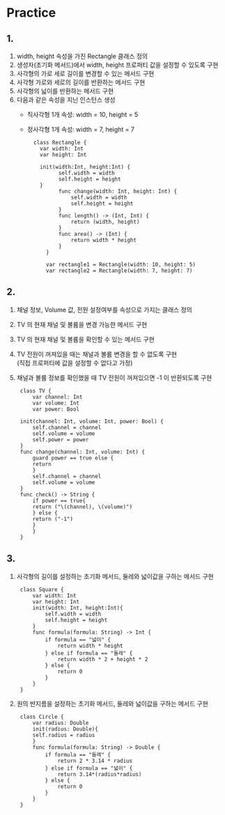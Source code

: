 # Practice

## 1.  
1) width, height 속성을 가진 Rectangle 클래스 정의  
2) 생성자(초기화 메서드)에서 width, height 프로퍼티 값을 설정할 수 있도록 구현  
3) 사각형의 가로 세로 길이를 변경할 수 있는 메서드 구현  
4) 사각형 가로와 세로의 길이를 반환하는 메서드 구현  
5) 사각형의 넓이를 반환하는 메서드 구현  
6) 다음과 같은 속성을 지닌 인스턴스 생성  
	- 직사각형 1개 속성: width = 10, height = 5  
	- 정사각형 1개 속성: width = 7, height = 7  


		    class Rectangle {  
		      var width: Int  
		      var height: Int  
		        
		      init(width:Int, height:Int) {  
		      		self.width = width  
		      		self.height = height  
		      }  
		    		func change(width: Int, height: Int) {  
		    			self.width = width  
		    			self.height = height  
		    		}  
		    		func length() -> (Int, Int) {  
		    			return (width, height)  
		    		}  
		    		func area() -> (Int) {  
		    			return width * height  
		    		}  
		    	}  
      	
       			var rectangle1 = Rectangle(width: 10, height: 5)  
       			var rectangle2 = Rectangle(width: 7, height: 7)  


## 2.  
1) 채널 정보, Volume 값, 전원 설정여부를 속성으로 가지는 클래스 정의  
2) TV 의 현재 채널 및 볼륨을 변경 가능한 메서드 구현  
3) TV 의 현재 채널 및 볼륨을 확인할 수 있는 메서드 구현  
4) TV 전원이 꺼져있을 때는 채널과 볼륨 변경을 할 수 없도록 구현  
(직접 프로퍼티에 값을 설정할 수 없다고 가정)  
5) 채널과 볼륨 정보를 확인했을 때 TV 전원이 꺼져있으면 -1 이 반환되도록 구현  


	 	class TV {  
	 		var channel: Int  
	 		var volume: Int  
	 		var power: Bool  
	
		init(channel: Int, volume: Int, power: Bool) {  
			self.channel = channel  
			self.volume = volume  
			self.power = power  
		}  
		func change(channel: Int, volume: Int) {  
			guard power == true else {  
		  	return  
		    }  
			self.channel = channel  
			self.volume = volume  
		}  
		func check() -> String {  
			if power == true{  
			return ("\(channel), \(volume)")  
			} else {  
			return ("-1")  
			}  
		    }  
		}  


## 3.  
1) 사각형의 길이를 설정하는 초기화 메서드, 둘레와 넓이값을 구하는 메서드 구현  


		class Square {  
			var width: Int  
			var height: Int  
			init(width: Int, height:Int){  
				self.width = width  
				self.height = height  
			}  
			func formula(formula: String) -> Int {  
				if formula == "넓이" {  
					return width * height  
				} else if formula == "둘레" {  
					return width * 2 + height * 2  
				} else {  
					return 0  
				}  
			}  
		}  



2) 원의 반지름을 설정하는 초기화 메서드, 둘레와 넓이값을 구하는 메서드 구현  


		class Circle {  
			var radius: Double  
			init(radius: Double){  
			self.radius = radius  
			}  
			func formula(formula: String) -> Double {  
				if formula == "둘레" {  
					return 2 * 3.14 * radius  
				} else if formula == "넓이" {  
					return 3.14*(radius*radius)  
				} else {  
					return 0  
				}  
			}  
		}  
